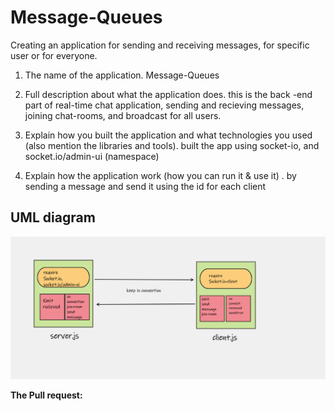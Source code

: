 # Message-Queues
Creating an application for sending and receiving messages, for specific user or for everyone.


1. The name of the application.
   Message-Queues
2. Full description about what the application does.
   this is the back -end part of real-time chat application, sending and recieving messages, joining chat-rooms, and broadcast for all users.
3. Explain how you built the application and what technologies you used (also mention the libraries and tools).
   built the app using socket-io, and socket.io/admin-ui (namespace) 

4. Explain how the application work (how you can run it & use it) .
   by sending a message and send it using the id for each client

## UML diagram

![UML](assets/uml13.png)

**The Pull request:**

